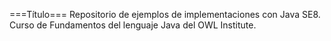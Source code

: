 ===Título===
Repositorio de ejemplos de implementaciones con Java SE8. Curso de Fundamentos del lenguaje Java del OWL Institute.